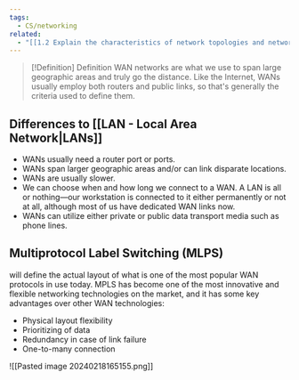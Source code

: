 ```yaml
---
tags:
  - CS/networking
related:
  - "[[1.2 Explain the characteristics of network topologies and network types]]"
---
```


> [!Definition] Definition
> WAN networks are what we use to span large geographic areas and truly go the distance. Like the Internet, WANs usually employ both routers and public links, so that's generally the criteria used to define them.

## Differences to [[LAN - Local Area Network|LANs]]

- WANs usually need a router port or ports.
- WANs span larger geographic areas and/or can link disparate locations.
- WANs are usually slower.
- We can choose when and how long we connect to a WAN. A LAN is all or nothing—our workstation is connected to it either permanently or not at all, although most of us have dedicated WAN links now.
- WANs can utilize either private or public data transport media such as phone lines.

## Multiprotocol Label Switching (MLPS)

will define the actual layout of what is one of the most popular WAN protocols in use today. MPLS has become one of the most innovative and flexible networking technologies on the market, and it has some key advantages over other WAN technologies:

- Physical layout flexibility
- Prioritizing of data
- Redundancy in case of link failure
- One-to-many connection

![[Pasted image 20240218165155.png]]


